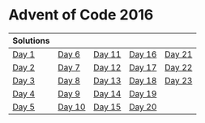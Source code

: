 # Advent of Code 2016

| Solutions | | | | |
| :--- | :--- | :--- | :--- | :--- |
| [Day 1](day1) | [Day 6](day6) | [Day 11](day11) | [Day 16](day16) | [Day 21](day21) |
| [Day 2](day2) | [Day 7](day7) | [Day 12](day12) | [Day 17](day17) | [Day 22](day22) |
| [Day 3](day3) | [Day 8](day8) | [Day 13](day13) | [Day 18](day18) | [Day 23](day23) |
| [Day 4](day4) | [Day 9](day9) | [Day 14](day14) | [Day 19](day19) | |
| [Day 5](day5) | [Day 10](day10) | [Day 15](day15) | [Day 20](day20) | |